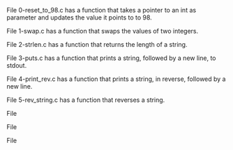 File 0-reset_to_98.c has a function that takes a pointer to an int as parameter and updates the value it points to to 98.

File 1-swap.c has a function that swaps the values of two integers.

File 2-strlen.c has a function that returns the length of a string. 

File 3-puts.c has a function that prints a string, followed by a new line, to stdout.

File 4-print_rev.c has a function that prints a string, in reverse, followed by a new line.

File 5-rev_string.c has a function that reverses a string.

File 

File

File
